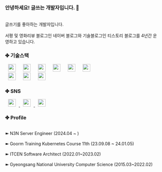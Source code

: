 ### 안녕하세요! 글쓰는 개발자입니다. 👋

<p align="left">
	<br> 글쓰기를 좋아하는 개발자입니다.</br>
	<br> 서평 및 영화리뷰 블로그인 네이버 블로그와 기술블로그인 티스토리 블로그를 4년간 운영하고 있습니다.</br>
</p>

### ✤ 기술스택
<div align="left">
	<img src="https://img.shields.io/badge/-JAVA-orange" 
	     style="height : 25px; margin-left : 10px; margin-right : 10px;"/>
	<img src="https://img.shields.io/badge/-Python-9cf"
	     style="height : 25px; margin-left : 10px; margin-right : 10px;"/>
	<img src="https://img.shields.io/badge/-Spring-brightgreen"
	     style="height : 25px; margin-left : 10px; margin-right : 10px;"/>
	<img src="https://img.shields.io/badge/-SpringBoot-brightgreen" 
	     style="height : 25px; margin-left : 10px; margin-right : 10px;"/>
	<img src="https://img.shields.io/badge/-JPA-blue" 
	     style="height : 25px; margin-left : 10px; margin-right : 10px;"/>
	<img src="https://img.shields.io/badge/-QueryDSL-blue" 
	     style="height : 25px; margin-left : 10px; margin-right : 10px;"/>
	<br/>
	<img src="https://img.shields.io/badge/-Kubernetes-blue" 
	     style="height : 25px; margin-left : 10px; margin-right : 10px;"/>
	<img src="https://img.shields.io/badge/-AWS-blue" 
	     style="height : 25px; margin-left : 10px; margin-right : 10px;"/>
	<img src="https://img.shields.io/badge/-AWS-purple" 
	     style="height : 25px; margin-left : 10px; margin-right : 10px;"/>
	<br/>
</div>

### ✤ SNS
<div align="left">
	<a href="https://lordofkangs.tistory.com/">
	    <img 
		src="http://img.shields.io/badge/-Tistory-orange?style=flat&logo=Tistory&link=https://lordofkangs.tistory.com/"
		style="height : 25px; margin-left : 10px; margin-right : 10px;  "/>
	</a>
	<a href="https://www.instagram.com/book_mingu/">
	    <img 
		src="http://img.shields.io/badge/-Instagram-white?style=flat&logo=Instagram&link=https://instagram.com/book_mingu/"
		style="height : 25px; margin-left : 10px; margin-right : 10px;"/>
	</a>
	<a href="https://blog.naver.com/lordofkangs">
	    <img 
		src="http://img.shields.io/badge/-NaverBlog-white?style=flat&logo=Naver&link=https://blog.naver.com/lordofkangs"
		style="height : 25px; margin-left : 10px; margin-right : 10px;"/>
	</a>
	<br/>
</div>

### ✤ Profile
<p align="left">
	<br> ➽ N3N Server Engineer (2024.04 ~ )</br>
	<br> ➽ Goorm Training Kubernetes Course 11th (23.09.08 ~ 24.01.05) </br>
 	<br> ➽ ITCEN Software Architect (2022.01~2023.02)</br>
  	<br> ➽ Gyeongsang National University Computer Science (2015.03~2022.02)</br>
	<br/>
</p>


<!--
**mgKang3646/mgkang3646** is a ✨ _special_ ✨ repository because its `README.md` (this file) appears on your GitHub profile.

Here are some ideas to get you started:

- 🔭 I’m currently working on ...
- 🌱 I’m currently learning ...
- 👯 I’m looking to collaborate on ...
- 🤔 I’m looking for help with ...
- 💬 Ask me about ...
- 📫 How to reach me: ...
- 😄 Pronouns: ...
- ⚡ Fun fact: ...
-->
